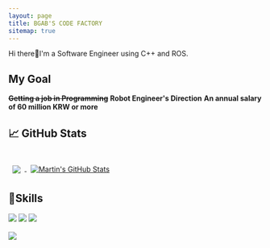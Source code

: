 ```yaml
---
layout: page
title: BGAB'S CODE FACTORY
sitemap: true
---
```


Hi there👋I'm a Software Engineer using C++ and ROS.

## My Goal

~~**Getting a job in Programming**~~
**Robot Engineer's Direction**
**An annual salary of 60 million KRW or more**

## 📈 GitHub Stats

<br>

<a href="https://github.com/braydoncoyer">
  <img align="center" style="margin:0.5rem" src="https://github-readme-stats.vercel.app/api/top-langs/?username=BGAB0322&hide=html,css&title_color=ffffff&text_color=c9cacc&icon_color=4AB197&bg_color=1A2B34" />
</a>

<a href="https://github.com/braydoncoyer">
  <img align="center" style="margin:0.5rem" src="https://github-readme-stats.vercel.app/api?username=BGAB0322&show_icons=true&line_height=27&count_private=true&title_color=ffffff&text_color=c9cacc&icon_color=4AB097&bg_color=1A2B34" alt="Martin's GitHub Stats" />
</a>


## 💼Skills
<div>
  <img src="https://img.shields.io/badge/C-A8B9CC?style=flat-square&logo=C&logoColor=white"/>
  <img src="https://img.shields.io/badge/C++-00599C?style=flat-square&logo=C++&logoColor=white"/>
  <img src="https://img.shields.io/badge/Python-3776AB?style=flat-square&logo=Python&logoColor=white"/>
</div>
<br>
<img src="https://img.shields.io/badge/ROS1/ROS2-22314E?style=flat-square&logo=ROS&logoColor=white"/>
